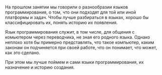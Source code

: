 На прошлом занятии мы говорили о разнообразии языков программирования, о том, что они подходят для той или иной платформы и задач.  Чтобы лучше разбираться в языках, хорошо бы классифицировать их, понять историю их появления.

Язык программирования служит, в том числе, для общения с комьютером через переводчика, не зная его родного языка.
Однако неплохо хотя бы примерно представлять, что такое компьютер, каким законам он подчиняется при своей работе, что он понимает, что может, как это сделано.

При этом мы лучше поймем и сами языки программирования, их назначение и историю создания.

